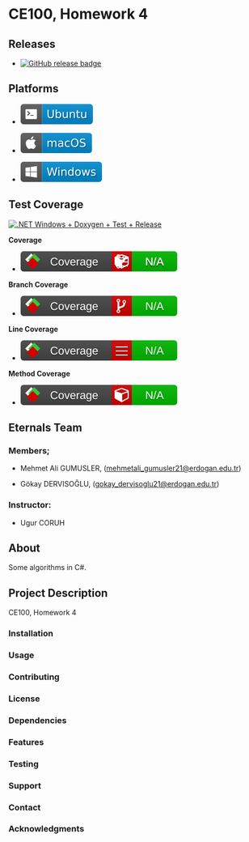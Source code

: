 # CE100, Homework 4

## Releases

- [![GitHub release badge](https://badgen.net/github/release/mehmetaligumusler/ce100-hw4-mehmetaligumusler)](https://github.com/mehmetaligumusler/ce100-hw4-mehmetaligumusler/releases/latest)

## Platforms

- ![Ubuntu badge](assets/badge-ubuntu.svg)

- ![macOS badge](assets/badge-macos.svg)

- ![Windows badge](assets/badge-windows.svg)

## Test Coverage

[![.NET Windows + Doxygen + Test +  Release](https://github.com/mehmetaligumusler/ce100-hw4-mehmetaligumusler/actions/workflows/build_check_ubuntu_windows.yml/badge.svg?branch=main)](https://github.com/mehmetaligumusler/ce100-hw4-mehmetaligumusler/actions/workflows/build_check_ubuntu_windows.yml)

**Coverage**

- ![All](assets/badge_combined.svg)

**Branch Coverage**

- ![Branch Coverage](assets/badge_branchcoverage.svg)

**Line Coverage**

- ![Line Coverage](assets/badge_linecoverage.svg)

**Method Coverage**

- ![Method Coverage](assets/badge_methodcoverage.svg)

## Eternals Team

### Members;

- Mehmet Ali GUMUSLER, (mehmetali_gumusler21@erdogan.edu.tr)

- Gökay DERVISOĞLU, (gokay_dervisoglu21@erdogan.edu.tr)

### Instructor: 

- Ugur CORUH

## About

Some algorithms in C#.

## Project Description

CE100, Homework 4

### Installation

### Usage

### Contributing

### License

### Dependencies

### Features

### Testing

### Support

### Contact

### Acknowledgments